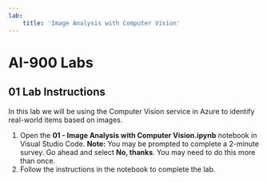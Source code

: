 ```yaml
---
lab:
    title: 'Image Analysis with Computer Vision'
---
```


# AI-900 Labs
## 01 Lab Instructions
In this lab we will be using the Computer Vision service in Azure to identify real-world items based on images.

1.  Open the **01 - Image Analysis with Computer Vision.ipynb** notebook in Visual Studio Code. 
    **Note:** You may be prompted to complete a 2-minute survey. Go ahead and select **No, thanks**. You may need to do this more than once. 
2.  Follow the instructions in the notebook to complete the lab.
